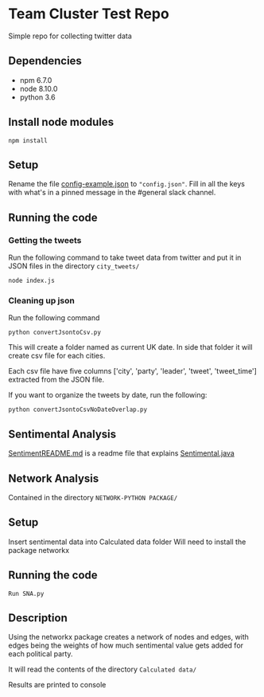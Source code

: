 
# Team Cluster Test Repo

Simple repo for collecting twitter data

## Dependencies
* npm 6.7.0
* node 8.10.0
* python 3.6

## Install node modules
```
npm install
```

## Setup
Rename the file [config-example.json](./config-example.json) to `"config.json"`. Fill in all the keys with what's in a pinned message in the #general slack channel.

## Running the code

### Getting the tweets

Run the following command to take tweet data from twitter and put it in JSON files in the directory `city_tweets/`
```
node index.js
```

### Cleaning up json

Run the following command

```
python convertJsontoCsv.py
```

This will create a folder named as current UK date. In side that folder it will create csv file for each cities. 

Each csv file have five columns ['city', 'party', 'leader', 'tweet', 'tweet_time'] extracted from the JSON file. 

If you want to organize the tweets by date, run the following:
```
python convertJsontoCsvNoDateOverlap.py
```

## Sentimental Analysis

[SentimentREADME.md](SentimentREADME.md) is a readme file that explains [Sentimental.java](Sentimental.java)

## Network Analysis 

Contained in the directory `NETWORK-PYTHON PACKAGE/`
## Setup

Insert sentimental data into Calculated data folder
Will need to install the package networkx

## Running the code 
```
Run SNA.py
```
## Description 

Using the networkx package creates a network of nodes and edges, with edges being the weights of how much sentimental value gets added for each political party. 

It will read the contents of the directory `Calculated data/`  

Results are printed to console 

